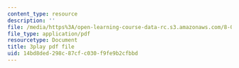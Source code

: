 ```yaml
---
content_type: resource
description: ''
file: /media/https%3A/open-learning-course-data-rc.s3.amazonaws.com/8-04-quantum-physics-i-spring-2016/14bd8ded298c87cfc030f9fe9b2cfbbd_2EV1vJAAo8M.pdf
file_type: application/pdf
resourcetype: Document
title: 3play pdf file
uid: 14bd8ded-298c-87cf-c030-f9fe9b2cfbbd
---
```


